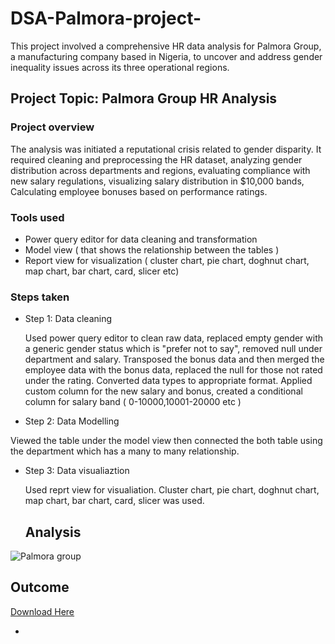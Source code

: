 # DSA-Palmora-project-
 This project involved a comprehensive HR data analysis for Palmora Group, a manufacturing company based in Nigeria, to uncover and address gender inequality issues across its three operational regions. 

## Project Topic: Palmora Group HR Analysis 

### Project overview
The analysis was initiated a reputational crisis related to gender disparity. It required cleaning and preprocessing the HR dataset, analyzing gender distribution across departments and regions, evaluating compliance with new salary regulations, visualizing salary distribution in $10,000 bands, Calculating employee bonuses based on performance ratings.

### Tools used 
- Power query editor for data cleaning and transformation 
- Model view ( that shows the relationship between the tables )
- Report view for visualization ( cluster chart, pie chart, doghnut chart, map chart, bar chart, card, slicer etc)

### Steps taken 
- Step 1: Data cleaning
  
  Used power query editor to clean raw data, replaced empty gender with a generic gender status which is  "prefer not to say", removed null under department and salary. Transposed the bonus data and then merged the employee data with the bonus data, replaced the null for those not rated under the rating. Converted data types to appropriate format.
   Applied custom column for the new salary and bonus, created a conditional column for salary band ( 0-10000,10001-20000 etc )

   
 - Step 2: Data Modelling
   
  Viewed the table under the model view then connected the both table using the department which has a many to many relationship.

  - Step 3: Data visualiaztion
    
    Used reprt view for visualiation. Cluster chart, pie chart, doghnut chart, map chart, bar chart, card, slicer was used.

    ## Analysis
    
![Palmora group](https://github.com/user-attachments/assets/36edc345-5794-4b34-87fc-8b871373f205) 

## Outcome 
[Download Here](https://github.com/Nifemi25/DSA-Palmora-project-/raw/refs/heads/main/Palmora%20Group(HR%20Analysis).pbix) 
   

    
  

- 


 
